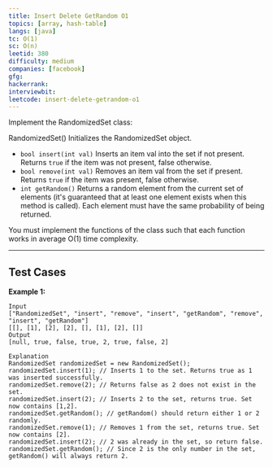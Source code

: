 ```yaml
---
title: Insert Delete GetRandom O1
topics: [array, hash-table]
langs: [java]
tc: O(1)
sc: O(n)
leetid: 380
difficulty: medium
companies: [facebook]
gfg: 
hackerrank: 
interviewbit: 
leetcode: insert-delete-getrandom-o1
---
```


Implement the RandomizedSet class:

RandomizedSet() Initializes the RandomizedSet object.
- `bool insert(int val)` Inserts an item val into the set if not present. Returns `true` if the item was not present, false otherwise.
- `bool remove(int val)` Removes an item val from the set if present. Returns `true` if the item was present, false otherwise.
- `int getRandom()` Returns a random element from the current set of elements (it's guaranteed that at least one element exists when this method is called). Each element must have the same probability of being returned.

You must implement the functions of the class such that each function works in average O(1) time complexity.

---

## Test Cases

**Example 1:** 
```
Input
["RandomizedSet", "insert", "remove", "insert", "getRandom", "remove", "insert", "getRandom"]
[[], [1], [2], [2], [], [1], [2], []]
Output
[null, true, false, true, 2, true, false, 2]

Explanation
RandomizedSet randomizedSet = new RandomizedSet();
randomizedSet.insert(1); // Inserts 1 to the set. Returns true as 1 was inserted successfully.
randomizedSet.remove(2); // Returns false as 2 does not exist in the set.
randomizedSet.insert(2); // Inserts 2 to the set, returns true. Set now contains [1,2].
randomizedSet.getRandom(); // getRandom() should return either 1 or 2 randomly.
randomizedSet.remove(1); // Removes 1 from the set, returns true. Set now contains [2].
randomizedSet.insert(2); // 2 was already in the set, so return false.
randomizedSet.getRandom(); // Since 2 is the only number in the set, getRandom() will always return 2.
```